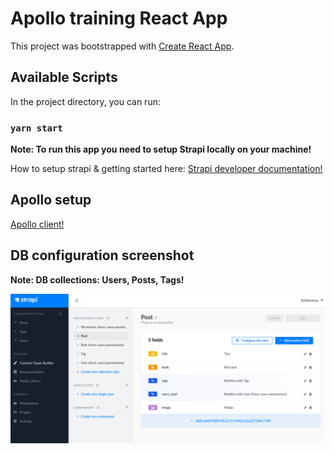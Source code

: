 # Apollo training React App

This project was bootstrapped with [Create React App](https://github.com/facebook/create-react-app).

## Available Scripts

In the project directory, you can run:

### `yarn start`

**Note: To run this app you need to setup Strapi locally on your machine!**

How to setup strapi & getting started here: [Strapi developer documentation!](https://strapi.io/documentation/developer-docs/latest/getting-started/introduction.html#open-source-contribution)

## Apollo setup

[Apollo client!](https://www.apollographql.com/docs/react/get-started/)

## DB configuration screenshot

**Note: DB collections: Users, Posts, Tags!**

![Screenshot](/src/images/dbSetup.png)

